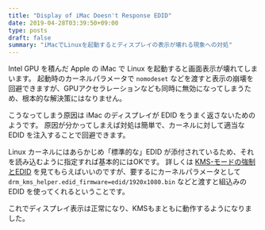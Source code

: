 ```yaml
---
title: "Display of iMac Doesn't Response EDID"
date: 2019-04-28T03:39:50+09:00
type: posts
draft: false
summary: "iMacでLinuxを起動するとディスプレイの表示が壊れる現象への対処"
---
```


Intel GPU を積んだ Apple の iMac で Linux を起動すると画面表示が壊れてしまいます。
起動時のカーネルパラメータで `nomodeset` などを渡すと表示の崩壊を回避できますが、GPUアクセラレーションなども同時に無効になってしまうため、根本的な解決策にはなりません。

こうなってしまう原因は iMac のディスプレイが EDID をうまく返さないためのようです。
原因が分かってしまえば対処は簡単で、カーネルに対して適当な EDID を注入することで回避できます。

Linux カーネルにはあらかじめ「標準的な」EDID が添付されているため、それを読み込むように指定すれば基本的にはOKです。
詳しくは [KMS-モードの強制とEDID](https://wiki.archlinux.jp/index.php/Kernel_Mode_Setting#.E3.83.A2.E3.83.BC.E3.83.89.E3.81.AE.E5.BC.B7.E5.88.B6.E3.81.A8_EDID) を見てもらえばいいのですが、要するにカーネルパラメータとして `drm_kms_helper.edid_firmware=edid/1920x1080.bin` などと渡すと組込みの EDID を使ってくれるということです。

これでディスプレイ表示は正常になり、KMSもまともに動作するようになりました。
